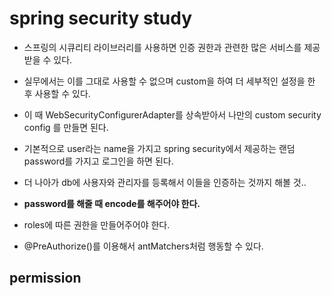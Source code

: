 # spring security study

- 스프링의 시큐리티 라이브러리를 사용하면 인증 권한과 관련한 많은 서비스를 제공받을 수 있다.
- 실무에서는 이를 그대로 사용할 수 없으며 custom을 하여 더 세부적인 설정을 한 후 사용할 수 있다.
- 이 때 WebSecurityConfigurerAdapter를 상속받아서 나만의 custom security config 를 만들면 된다.
- 기본적으로 user라는 name을 가지고 spring security에서 제공하는 랜덤 password를 가지고 로그인을 하면 된다.
- 더 나아가 db에 사용자와 관리자를 등록해서 이들을 인증하는 것까지 해볼 것..
  


- **password를 해줄 때 encode를 해주어야 한다.**


- roles에 따른 권한을 만들어주어야 한다.
- @PreAuthorize()를 이용해서 antMatchers처럼 행동할 수 있다.

## permission




